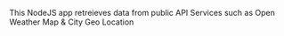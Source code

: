 This NodeJS app retreieves data from public API Services such as Open Weather Map & City Geo Location